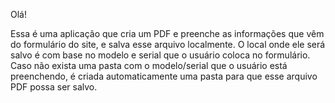Olá!

Essa é uma aplicação que cria um PDF e preenche as informações que vêm do formulário do site, e salva esse arquivo localmente. 
O local onde ele será salvo é com base no modelo e serial que o usuário coloca no formulário. Caso não exista uma pasta com o modelo/serial que o usuário está preenchendo,
é criada automaticamente uma pasta para que esse arquivo PDF possa ser salvo.

